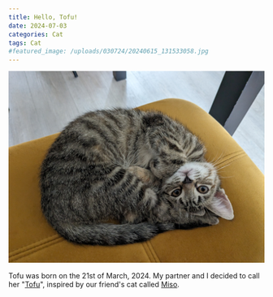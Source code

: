 ```yaml
---
title: Hello, Tofu!
date: 2024-07-03
categories: Cat
tags: Cat
#featured_image: /uploads/030724/20240615_131533058.jpg 
---
```


![](/uploads/030724/20240615_131533058.jpg)

Tofu was born on the 21st of March, 2024. My partner and I decided to call her "[Tofu](https://en.wikipedia.org/wiki/Tofu)", inspired by our friend's cat called [Miso](https://en.wikipedia.org/wiki/Miso).